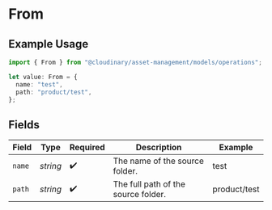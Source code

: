 # From

## Example Usage

```typescript
import { From } from "@cloudinary/asset-management/models/operations";

let value: From = {
  name: "test",
  path: "product/test",
};
```

## Fields

| Field                               | Type                                | Required                            | Description                         | Example                             |
| ----------------------------------- | ----------------------------------- | ----------------------------------- | ----------------------------------- | ----------------------------------- |
| `name`                              | *string*                            | :heavy_check_mark:                  | The name of the source folder.      | test                                |
| `path`                              | *string*                            | :heavy_check_mark:                  | The full path of the source folder. | product/test                        |